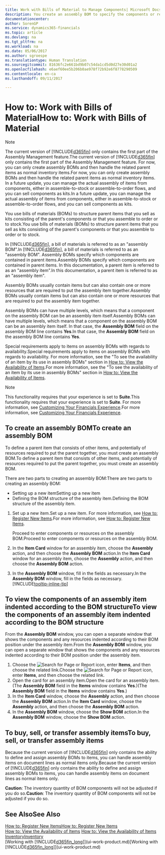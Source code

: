```yaml
---
title: Work with Bills of Material to Manage Components| Microsoft Docs
description: You create an assembly BOM to specify the components or resources required to put together the item that the assembly BOM represents, and you can view the components of an assembly item.
documentationcenter: 
author: SorenGP
ms.service: dynamics365-financials
ms.topic: article
ms.devlang: na
ms.tgt_pltfrm: na
ms.workload: na
ms.date: 05/06/2017
ms.author: sgroespe
ms.translationtype: Human Translation
ms.sourcegitcommit: 81636fc2e661bd9b07c54da1cd5d0d27e30d01a2
ms.openlocfilehash: e6aef60ee5b206b0ae978f72b92e6f8778290509
ms.contentlocale: en-ca
ms.lasthandoff: 09/11/2017

---
```

# <a name="how-to-work-with-bills-of-material"></a><span data-ttu-id="f3174-103">How to: Work with Bills of Material</span><span class="sxs-lookup"><span data-stu-id="f3174-103">How to: Work with Bills of Material</span></span>
> [!NOTE]  
>   <span data-ttu-id="f3174-104">The current version of [!INCLUDE[d365fin](includes/d365fin_md.md)] only contains the first part of the Assembly Management feature.</span><span class="sxs-lookup"><span data-stu-id="f3174-104">The current version of [!INCLUDE[d365fin](includes/d365fin_md.md)] only contains the first part of the Assembly Management feature.</span></span> <span data-ttu-id="f3174-105">For now, you can only create assembly BOMs and then handle the related parent items as normal inventory items.</span><span class="sxs-lookup"><span data-stu-id="f3174-105">For now, you can only create assembly BOMs and then handle the related parent items as normal inventory items.</span></span> <span data-ttu-id="f3174-106">In a future update, you can manage the actual assembly of items from components, either in assemble-to-stock or assemble-to-order flows, and you can sell components as kits.</span><span class="sxs-lookup"><span data-stu-id="f3174-106">In a future update, you can manage the actual assembly of items from components, either in assemble-to-stock or assemble-to-order flows, and you can sell components as kits.</span></span>

<span data-ttu-id="f3174-107">You use bills of materials (BOMs) to structure parent items that you sell as kits consisting of the parent's components or that you assemble to order or to stock.</span><span class="sxs-lookup"><span data-stu-id="f3174-107">You use bills of materials (BOMs) to structure parent items that you sell as kits consisting of the parent's components or that you assemble to order or to stock.</span></span>

<span data-ttu-id="f3174-108">In [!INCLUDE[d365fin](includes/d365fin_md.md)], a bill of materials is referred to as an "assembly BOM".</span><span class="sxs-lookup"><span data-stu-id="f3174-108">In [!INCLUDE[d365fin](includes/d365fin_md.md)], a bill of materials is referred to as an "assembly BOM".</span></span> <span data-ttu-id="f3174-109">Assembly BOMs specify which components are contained in parent items.</span><span class="sxs-lookup"><span data-stu-id="f3174-109">Assembly BOMs specify which components are contained in parent items.</span></span> <span data-ttu-id="f3174-110">In this documentation, a parent item is referred to as an "assembly item".</span><span class="sxs-lookup"><span data-stu-id="f3174-110">In this documentation, a parent item is referred to as an "assembly item".</span></span>

<span data-ttu-id="f3174-111">Assembly BOMs usually contain items but can also contain one or more resources that are required to put the assembly item together.</span><span class="sxs-lookup"><span data-stu-id="f3174-111">Assembly BOMs usually contain items but can also contain one or more resources that are required to put the assembly item together.</span></span>

<span data-ttu-id="f3174-112">Assembly BOMs can have multiple levels, which means that a component on the assembly BOM can be an assembly item itself.</span><span class="sxs-lookup"><span data-stu-id="f3174-112">Assembly BOMs can have multiple levels, which means that a component on the assembly BOM can be an assembly item itself.</span></span> <span data-ttu-id="f3174-113">In that case, the **Assembly BOM** field on the assembly BOM line contains **Yes**.</span><span class="sxs-lookup"><span data-stu-id="f3174-113">In that case, the **Assembly BOM** field on the assembly BOM line contains **Yes**.</span></span>

<span data-ttu-id="f3174-114">Special requirements apply to items on assembly BOMs with regards to availability.</span><span class="sxs-lookup"><span data-stu-id="f3174-114">Special requirements apply to items on assembly BOMs with regards to availability.</span></span> <span data-ttu-id="f3174-115">For more information, see the "To see the availability of an item by its use in assembly BOMs" section in [How to: View the Availability of Items](inventory-how-availability-overview.md).</span><span class="sxs-lookup"><span data-stu-id="f3174-115">For more information, see the "To see the availability of an item by its use in assembly BOMs" section in [How to: View the Availability of Items](inventory-how-availability-overview.md).</span></span>

> [!NOTE]  
>   <span data-ttu-id="f3174-116">This functionality requires that your experience is set to **Suite**.</span><span class="sxs-lookup"><span data-stu-id="f3174-116">This functionality requires that your experience is set to **Suite**.</span></span> <span data-ttu-id="f3174-117">For more information, see [Customizing Your Financials Experience](ui-experiences.md).</span><span class="sxs-lookup"><span data-stu-id="f3174-117">For more information, see [Customizing Your Financials Experience](ui-experiences.md).</span></span>

## <a name="to-create-an-assembly-bom"></a><span data-ttu-id="f3174-118">To create an assembly BOM</span><span class="sxs-lookup"><span data-stu-id="f3174-118">To create an assembly BOM</span></span>
<span data-ttu-id="f3174-119">To define a parent item that consists of other items, and potentially of resources required to put the parent together, you must create an assembly BOM.</span><span class="sxs-lookup"><span data-stu-id="f3174-119">To define a parent item that consists of other items, and potentially of resources required to put the parent together, you must create an assembly BOM.</span></span>  

<span data-ttu-id="f3174-120">There are two parts to creating an assembly BOM:</span><span class="sxs-lookup"><span data-stu-id="f3174-120">There are two parts to creating an assembly BOM:</span></span>
- <span data-ttu-id="f3174-121">Setting up a new item</span><span class="sxs-lookup"><span data-stu-id="f3174-121">Setting up a new item</span></span>
- <span data-ttu-id="f3174-122">Defining the BOM structure of the assembly item.</span><span class="sxs-lookup"><span data-stu-id="f3174-122">Defining the BOM structure of the assembly item.</span></span>

1. <span data-ttu-id="f3174-123">Set up a new item.</span><span class="sxs-lookup"><span data-stu-id="f3174-123">Set up a new item.</span></span> <span data-ttu-id="f3174-124">For more information, see [How to: Register New Items](inventory-how-register-new-items.md).</span><span class="sxs-lookup"><span data-stu-id="f3174-124">For more information, see [How to: Register New Items](inventory-how-register-new-items.md).</span></span>

    <span data-ttu-id="f3174-125">Proceed to enter components or resources on the assembly BOM.</span><span class="sxs-lookup"><span data-stu-id="f3174-125">Proceed to enter components or resources on the assembly BOM.</span></span>  
2. <span data-ttu-id="f3174-126">In the **Item Card** window for an assembly item, choose the **Assembly** action, and then choose the **Assembly BOM** action.</span><span class="sxs-lookup"><span data-stu-id="f3174-126">In the **Item Card** window for an assembly item, choose the **Assembly** action, and then choose the **Assembly BOM** action.</span></span>
3. <span data-ttu-id="f3174-127">In the **Assembly BOM** window, fill in the fields as necessary.</span><span class="sxs-lookup"><span data-stu-id="f3174-127">In the **Assembly BOM** window, fill in the fields as necessary.</span></span> [!INCLUDE[tooltip-inline-tip](includes/tooltip-inline-tip_md.md)]

## <a name="to-view-the-components-of-an-assembly-item-indented-according-to-the-bom-structure"></a><span data-ttu-id="f3174-128">To view the components of an assembly item indented according to the BOM structure</span><span class="sxs-lookup"><span data-stu-id="f3174-128">To view the components of an assembly item indented according to the BOM structure</span></span>
<span data-ttu-id="f3174-129">From the **Assembly BOM** window, you can open a separate window that shows the components and any resources indented according to their BOM position under the assembly item.</span><span class="sxs-lookup"><span data-stu-id="f3174-129">From the **Assembly BOM** window, you can open a separate window that shows the components and any resources indented according to their BOM position under the assembly item.</span></span>

1. <span data-ttu-id="f3174-130">Choose the ![Search for Page or Report](media/ui-search/search_small.png "Search for Page or Report icon") icon, enter **Items**, and then choose the related link.</span><span class="sxs-lookup"><span data-stu-id="f3174-130">Choose the ![Search for Page or Report](media/ui-search/search_small.png "Search for Page or Report icon") icon, enter **Items**, and then choose the related link.</span></span>
2. <span data-ttu-id="f3174-131">Open the card for an assembly item.</span><span class="sxs-lookup"><span data-stu-id="f3174-131">Open the card for an assembly item.</span></span> <span data-ttu-id="f3174-132">(The **Assembly BOM** field in the **Items** window contains **Yes**.)</span><span class="sxs-lookup"><span data-stu-id="f3174-132">(The **Assembly BOM** field in the **Items** window contains **Yes**.)</span></span>
3. <span data-ttu-id="f3174-133">In the **Item Card** window, choose the **Assembly** action, and then choose the **Assembly BOM** action.</span><span class="sxs-lookup"><span data-stu-id="f3174-133">In the **Item Card** window, choose the **Assembly** action, and then choose the **Assembly BOM** action.</span></span>
4. <span data-ttu-id="f3174-134">In the **Assembly BOM** window, choose the **Show BOM** action.</span><span class="sxs-lookup"><span data-stu-id="f3174-134">In the **Assembly BOM** window, choose the **Show BOM** action.</span></span>

## <a name="to-buy-sell-or-transfer-assembly-items"></a><span data-ttu-id="f3174-135">To buy, sell, or transfer assembly items</span><span class="sxs-lookup"><span data-stu-id="f3174-135">To buy, sell, or transfer assembly items</span></span>
<span data-ttu-id="f3174-136">Because the current version of [!INCLUDE[d365fin](includes/d365fin_md.md)] only contains the ability to define and assign assembly BOMs to items, you can handle assembly items on document lines as normal items only.</span><span class="sxs-lookup"><span data-stu-id="f3174-136">Because the current version of [!INCLUDE[d365fin](includes/d365fin_md.md)] only contains the ability to define and assign assembly BOMs to items, you can handle assembly items on document lines as normal items only.</span></span>

<span data-ttu-id="f3174-137">**Caution**: The inventory quantity of BOM components will not be adjusted if you do so.</span><span class="sxs-lookup"><span data-stu-id="f3174-137">**Caution**: The inventory quantity of BOM components will not be adjusted if you do so.</span></span>

## <a name="see-also"></a><span data-ttu-id="f3174-138">See Also</span><span class="sxs-lookup"><span data-stu-id="f3174-138">See Also</span></span>
[<span data-ttu-id="f3174-139">How to: Register New Items</span><span class="sxs-lookup"><span data-stu-id="f3174-139">How to: Register New Items</span></span>](inventory-how-register-new-items.md)  
<span data-ttu-id="f3174-140">[How to: View the Availability of Items](inventory-how-availability-overview.md)   </span><span class="sxs-lookup"><span data-stu-id="f3174-140">[How to: View the Availability of Items](inventory-how-availability-overview.md)   </span></span>  
[<span data-ttu-id="f3174-141">Inventory</span><span class="sxs-lookup"><span data-stu-id="f3174-141">Inventory</span></span>](inventory-manage-inventory.md)  
<span data-ttu-id="f3174-142">[Working with [!INCLUDE[d365fin_long](includes/d365fin_long_md.md)]](ui-work-product.md)</span><span class="sxs-lookup"><span data-stu-id="f3174-142">[Working with [!INCLUDE[d365fin_long](includes/d365fin_long_md.md)]](ui-work-product.md)</span></span>


